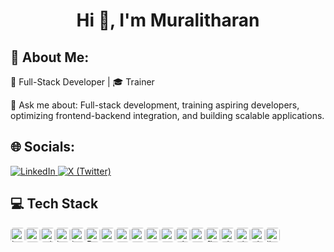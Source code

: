 <h1 align="center">Hi 👋, I'm Muralitharan</h1>

## 💫 About Me:

🚀 Full-Stack Developer | 🎓 Trainer

💬 Ask me about: Full-stack development, training aspiring developers, optimizing frontend-backend integration, and building scalable applications.

## 🌐 Socials:

<a href="https://linkedin.com/in/dmmuralitharan" target="_blank">
  <img src="https://img.shields.io/badge/LinkedIn-%230077B5.svg?logo=linkedin&logoColor=white" alt="LinkedIn" />
</a>
<a href="https://x.com/dmmuralitharan" target="_blank">
  <img src="https://img.shields.io/badge/X-black.svg?logo=X&logoColor=white" alt="X (Twitter)" />
</a>

<h2 align="left">💻 Tech Stack</h2>

<div align="left" style="display:flex;flex-wrap:wrap;row-gap:0.25rem;">
  <img src="https://img.shields.io/badge/HTML5-E34F26?logo=html5&logoColor=white&style=for-the-badge" height="23" style="border-radius:5px" alt="html5 logo"  />
  <img width="1" />
  <img src="https://img.shields.io/badge/CSS3-1572B6?logo=css3&logoColor=white&style=for-the-badge" height="23" style="border-radius:5px" alt="css3 logo"  />
  <img width="1" />
  <img src="https://img.shields.io/badge/Tailwind CSS-06B6D4?logo=tailwindcss&logoColor=black&style=for-the-badge" height="23" style="border-radius:5px" alt="tailwindcss logo"  />
  <img width="1" />
  <img src="https://img.shields.io/badge/Bootstrap-7952B3?logo=bootstrap&logoColor=white&style=for-the-badge" height="23" style="border-radius:5px" alt="bootstrap logo"  />
  <img width="1" />
  <img src="https://img.shields.io/badge/JavaScript-F7DF1E?logo=javascript&logoColor=black&style=for-the-badge" height="23" style="border-radius:5px" alt="javascript logo"  />
  <img width="1" />
  <img src="https://img.shields.io/badge/React-20232A?logo=react&logoColor=61DAFB&style=for-the-badge" height="23" style="border-radius:5px" alt="React logo" />
  <img width="1" />
  <img src="https://img.shields.io/badge/Angular-DD0031?logo=angular&logoColor=white&style=for-the-badge" height="23" style="border-radius:5px" alt="angularjs logo"  />
  <img width="1" />
  <img src="https://img.shields.io/badge/TypeScript-3178C6?logo=typescript&logoColor=white&style=for-the-badge" height="23" style="border-radius:5px" alt="typescript logo"  />
  <img width="1" />
  <img src="https://img.shields.io/badge/Node.js-339933?logo=nodedotjs&logoColor=white&style=for-the-badge" height="23" style="border-radius:5px" alt="nodejs logo"  />
  <img width="1" />
  <img src="https://img.shields.io/badge/MongoDB-47A248?logo=mongodb&logoColor=white&style=for-the-badge" height="23" style="border-radius:5px" alt="mongodb logo"  />
  <img width="1" />
  <img src="https://img.shields.io/badge/Express-000000?logo=express&logoColor=white&style=for-the-badge" height="23" style="border-radius:5px" alt="express logo"  />
  <img width="1" />
  <img src="https://img.shields.io/badge/PHP-777BB4?logo=php&logoColor=black&style=for-the-badge" height="23" style="border-radius:5px" alt="php logo"  />
  <img width="1" />
  <img src="https://img.shields.io/badge/MySQL-4479A1?logo=mysql&logoColor=white&style=for-the-badge" height="23" style="border-radius:5px" alt="mysql logo"  />
  <img width="1" />
  <img src="https://img.shields.io/badge/Flask-000000?logo=flask&logoColor=white&style=for-the-badge" height="23" style="border-radius:5px" alt="flask logo"  />
  <img width="1" />
  <img src="https://img.shields.io/badge/Git-F05032?logo=git&logoColor=white&style=for-the-badge" height="23" style="border-radius:5px" alt="git logo"  />
  <img width="1" />
  <img src="https://img.shields.io/badge/GitHub-181717?logo=github&logoColor=white&style=for-the-badge" height="23" style="border-radius:5px" alt="github logo"  />
  <img width="1" />
  <img src="https://img.shields.io/badge/GitHub Actions-2388FF?logo=githubactions&logoColor=white&style=for-the-badge" height="23" style="border-radius:5px" alt="githubactions logo"  />
  <img width="1" />
  <img src="https://img.shields.io/badge/Linux-FCC624?logo=linux&logoColor=black&style=for-the-badge" height="23" style="border-radius:5px" alt="linux logo"  />
</div>
